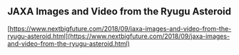 ## JAXA Images and Video from the Ryugu Asteroid
  
  [https://www.nextbigfuture.com/2018/09/jaxa-images-and-video-from-the-ryugu-asteroid.html](https://www.nextbigfuture.com/2018/09/jaxa-images-and-video-from-the-ryugu-asteroid.html)